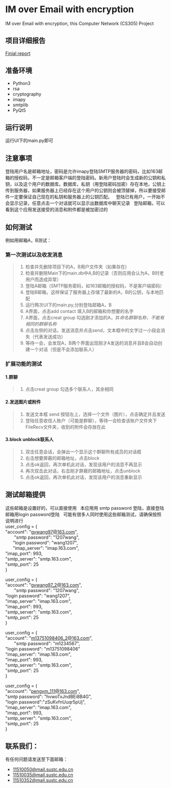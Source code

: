 # IM over Email with encryption
IM over Email with encryption, this Computer Network (CS305) Project

## 项目详细报告
[Finial report](./Report)

## 准备环境  
* Python3
* rsa  
* cryptography  
* imapy  
* smtplib  
* PyQt5  

## 运行说明  
运行UI下的main.py即可  

## 注意事项  
登陆用户名是邮箱地址，密码是允许imapy登陆SMTP服务器的密码，比如163邮箱的授权码，不一定是邮箱客户端的登陆密码。新用户登陆时会生成新的公钥和私钥，以及这个用户的数据库。数据库，私钥（用登陆密码加密）存在本地，公钥上传到服务器，如果服务器上已经存在这个用户的公钥则会被顶替掉，所以要接受邮件一定要保证自己现在的私钥和服务器上的公钥匹配。  
登陆已有用户，一开始不会显示记录，任意点击一个对话就可以显示出数据库中聊天记录  
登陆邮箱，可以看到这个应用发送接受的消息和附件都是被加密过的  

## 如何测试
例如用邮箱A，B测试：  
### 第一次测试以及收发消息
>1. 检查并先删除项目下的A，B用户文件夹（如果存在)
>2. 检查并删除Main下的main.db中A,B的记录（否则应用会认为A，B时老用户而造成异常）
>3. 登陆A邮箱（SMTP服务密码，如163邮箱的授权码，不是客户端密码）
>4. 登陆B邮箱，这样保证了服务器上存储了最新的A，B的公钥，与本地匹配
>5. 运行两次UI下的main.py,分别登陆邮箱A，B  
>6. A界面，点击add contact 填入B的邮箱和你想要的名字  
>7. A界面，点击creat group 勾选刚才添加的A，并*命名群聊名称，不能有相同的群聊名称*  
>8. 点击左侧的对话，发送消息并点击send，文本框中的文字过一小段会消失（代表发送成功）  
>9. 等待一会，会发现A，B两个界面出现刚才A发送的消息并且B会自动创建一个对话（但是不会添加联系人）  
### 扩展功能的测试    
#### 1.群聊  
>1. 点击creat group 勾选多个联系人，其余相同  
#### 2.发送图片或附件  
>1. 发送文本框 send 按钮左上，选择一个文件（图片），点击确定并且发送  
>2. 登陆任意收信人账户（可能是群聊），等待一会检查该账户文件夹下FileRecv文件夹，收到的附件会存放在此  
#### 3.block unblock联系人  
>1. 双击任意会话，会弹出一个显示这个群聊所有成员的对话框  
>2. 右击想要屏蔽的邮箱地址，点击block
>3. 点击ok返回，再次单机此对话，发现该用户的消息不再显示  
>4. 再次双击此对话，右击刚才屏蔽的邮箱地址，点击unblock  
>5. 点击ok返回，再次单机此对话，发现该用户的消息重新显示  
## 测试邮箱提供  
这些邮箱是设置好的，可以直接使用  
本应用用 smtp password 登陆，直接登陆邮箱用login password登陆  
可能有很多人同时使用这些邮箱测试，请确保按照说明进行  
user_config = {  
        "account": "gywang97@163.com",  
        "smtp password": "1207wang",  
        "login password": "wang1207",  
        "imap_server": "imap.163.com",  
        "imap_port": 993,  
        "smtp_server": "smtp.163.com",  
        "smtp_port": 25  
    }  
    
user_config = {  
        "account": "gywang97_2@163.com",  
        "smtp password": "1207wang",  
        "login password": "wang1207",  
        "imap_server": "imap.163.com",  
        "imap_port": 993,  
        "smtp_server": "smtp.163.com",  
        "smtp_port": 25  
    }   
    
user_config = {  
        "account": "m13751098406_2@163.com",  
        "smtp password": "m1234567",  
        "login password": "m13751098406"  
        "imap_server": "imap.163.com",  
        "imap_port": 993,  
        "smtp_server": "smtp.163.com",  
        "smtp_port": 25  
    }  
    
user_config = {  
        "account": "pengym_111@163.com",  
        "smtp password": "hvwoTxJndBEi8B4G",  
        "login password":"zSuKvfnUuqr5pUj",  
        "imap_server": "imap.163.com",  
        "imap_port": 993,  
        "smtp_server": "smtp.163.com",  
        "smtp_port": 25  
   }  
## 联系我们：  
有任何问题请发送至下面邮箱：

* 11510050@mail.sustc.edu.cn
* 11510035@mail.sustc.edu.cn
* 11510352@mail.sustc.edu.cn
